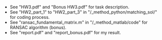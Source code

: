 * See "HW3.pdf" and "Bonus HW3.pdf" for task description.
* See "HW2_part_1" to "HW2_part_3" in "/_method_python/matching_sol/" for coding process.
* See "ransac_fundamental_matrix.m" in "/_method_matlab/code" for RANSAC algorithm (bonus).
* See "report.pdf" and "report_bonus.pdf" for my result.
